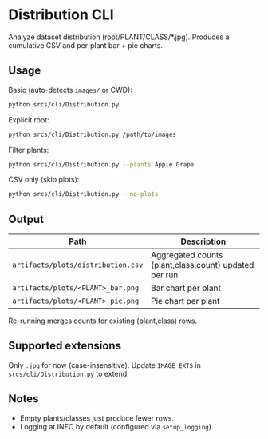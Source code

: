 # Distribution CLI

Analyze dataset distribution (root/PLANT/CLASS/\*.jpg). Produces a cumulative CSV and per‑plant bar + pie charts.

## Usage

Basic (auto-detects `images/` or CWD):

```bash
python srcs/cli/Distribution.py
```

Explicit root:

```bash
python srcs/cli/Distribution.py /path/to/images
```

Filter plants:

```bash
python srcs/cli/Distribution.py --plants Apple Grape
```

CSV only (skip plots):

```bash
python srcs/cli/Distribution.py --no-plots
```

## Output

| Path                               | Description                                           |
| ---------------------------------- | ----------------------------------------------------- |
| `artifacts/plots/distribution.csv` | Aggregated counts (plant,class,count) updated per run |
| `artifacts/plots/<PLANT>_bar.png`  | Bar chart per plant                                   |
| `artifacts/plots/<PLANT>_pie.png`  | Pie chart per plant                                   |

Re-running merges counts for existing (plant,class) rows.

## Supported extensions

Only `.jpg` for now (case-insensitive). Update `IMAGE_EXTS` in `srcs/cli/Distribution.py` to extend.

## Notes

-   Empty plants/classes just produce fewer rows.
-   Logging at INFO by default (configured via `setup_logging`).
